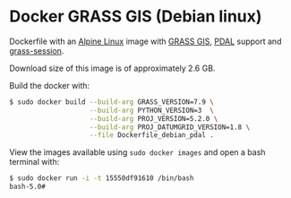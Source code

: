 # Docker GRASS GIS (Debian linux)

Dockerfile with an [Alpine Linux](https://www.debian.org/) image with [GRASS GIS](https://grass.osgeo.org/), [PDAL](https://pdal.io) support and [grass-session](https://github.com/zarch/grass-session/).

Download size of this image is of approximately 2.6 GB.

Build the docker with:

```bash
$ sudo docker build --build-arg GRASS_VERSION=7.9 \
                    --build-arg PYTHON_VERSION=3  \
                    --build-arg PROJ_VERSION=5.2.0 \
                    --build-arg PROJ_DATUMGRID_VERSION=1.8 \
                    --file Dockerfile_debian_pdal .
```

View the images available using `sudo docker images` and open a bash terminal with:

```bash
$ sudo docker run -i -t 15550df91610 /bin/bash
bash-5.0#
```
